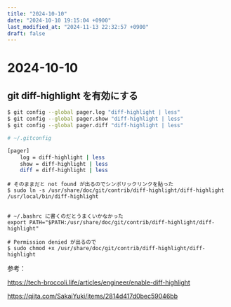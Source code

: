 ```yaml
---
title: "2024-10-10"
date: "2024-10-10 19:15:04 +0900"
last_modified_at: "2024-11-13 22:32:57 +0900"
draft: false
---
```

# 2024-10-10
## git diff-highlight を有効にする

```sh
$ git config --global pager.log "diff-highlight | less"
$ git config --global pager.show "diff-highlight | less"
$ git config --global pager.diff "diff-highlight | less"

# ~/.gitconfig

[pager]
	log = diff-highlight | less
	show = diff-highlight | less
	diff = diff-highlight | less
```


```
# そのままだと not found が出るのでシンボリックリンクを貼った
$ sudo ln -s /usr/share/doc/git/contrib/diff-highlight/diff-highlight /usr/local/bin/diff-highlight


# ~/.bashrc に書くのだとうまくいかなかった
export PATH="$PATH:/usr/share/doc/git/contrib/diff-highlight/diff-highlight"

# Permission denied が出るので
$ sudo chmod +x /usr/share/doc/git/contrib/diff-highlight/diff-highlight
```


参考：

https://tech-broccoli.life/articles/engineer/enable-diff-highlight

https://qiita.com/SakaiYuki/items/2814d417d0bec59046bb 


